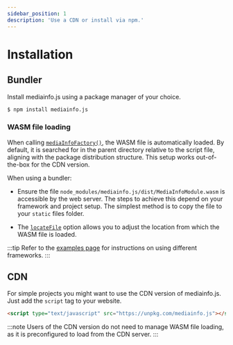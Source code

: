 ```yaml
---
sidebar_position: 1
description: 'Use a CDN or install via npm.'
---
```


# Installation

## Bundler

Install mediainfo.js using a package manager of your choice.

```sh
$ npm install mediainfo.js
```

### WASM file loading

When calling [`mediaInfoFactory()`](/api/function/mediaInfoFactory), the WASM file is automatically
loaded. By default, it is searched for in the parent directory relative to the script file, aligning
with the package distribution structure. This setup works out-of-the-box for the CDN version.

When using a bundler:

- Ensure the file `node_modules/mediainfo.js/dist/MediaInfoModule.wasm` is accessible by the web
  server. The steps to achieve this depend on your framework and project setup. The simplest method
  is to copy the file to your `static` files folder.

- The [`locateFile`](/api/interface/MediaInfoFactoryOptions#locateFile) option allows you to adjust
  the location from which the WASM file is loaded.

:::tip
Refer to the [examples page](/docs/category/examples) for instructions on using different
frameworks.
:::

## CDN

For simple projects you might want to use the CDN version of mediainfo.js. Just add the `script` tag
to your website.

```html
<script type="text/javascript" src="https://unpkg.com/mediainfo.js"></script>
```

:::note
Users of the CDN version do not need to manage WASM file loading, as it is preconfigured to load
from the CDN server.
:::
